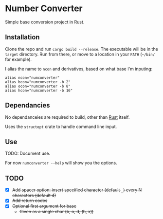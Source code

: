 # Number Converter

Simple base conversion project in Rust.

## Installation
Clone the repo and run `cargo build --release`.  The executable will be in the `target` directory.  Run from there, or move to a location in your `PATH` (`~/bin/` for example).

I alias the name to `ncon` and derivatives, based on what base I'm inputing:
```
alias ncon="numconverter"
alias bcon="numconverter -b 2"
alias ocon="numconverter -b 8"
alias hcon="numconverter -b 16"
```

## Dependancies
No dependanceies are required to build, other than [Rust](https://www.rust-lang.org/tools/install) itself.

Uses the `structopt` crate to handle command line input.

## Use
TODO: Document use.

For now `numconverter --help` will show you the options.

## TODO
- [x] ~~Add spacer option: insert specified character (default `_`) every N characters (default 4)~~
- [x] ~~Add return codes~~
- [x] ~~Optional first argument for base~~
	- ~~Given as a single char (b, o, d, (h, x))~~
